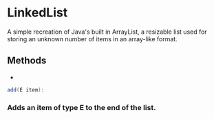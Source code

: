# LinkedList

A simple recreation of Java's built in ArrayList, a resizable list used for storing an unknown number of items in an array-like format. 

## Methods

* 
```java 
add(E item): 
```

  ### Adds an item of type E to the end of the list.


